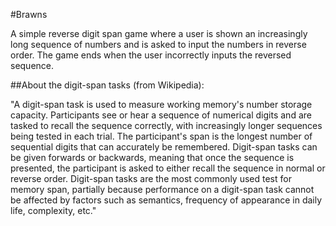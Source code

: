 #Brawns

A simple reverse digit span game where a user is shown an increasingly long sequence of numbers and is asked to input the numbers in reverse order. The game ends when the user incorrectly inputs the reversed sequence.

##About the digit-span tasks (from Wikipedia):

"A digit-span task is used to measure working memory's number storage capacity. Participants see or hear a sequence of numerical digits and are tasked to recall the sequence correctly, with increasingly longer sequences being tested in each trial. The participant's span is the longest number of sequential digits that can accurately be remembered. Digit-span tasks can be given forwards or backwards, meaning that once the sequence is presented, the participant is asked to either recall the sequence in normal or reverse order. Digit-span tasks are the most commonly used test for memory span, partially because performance on a digit-span task cannot be affected by factors such as semantics, frequency of appearance in daily life, complexity, etc."

